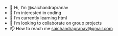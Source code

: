 - 👋 Hi, I’m @saichandrapranav
- 👀 I’m interested in coding
- 🌱 I’m currently learning html
- 💞️ I’m looking to collaborate on group projects
- 📫 How to reach me saichandrapranav@gmail.com

<!---
saichandrapranav/saichandrapranav is a ✨ special ✨ repository because its `README.md` (this file) appears on your GitHub profile.
You can click the Preview link to take a look at your changes.
--->
